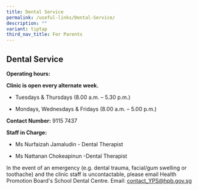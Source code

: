 ```yaml
---
title: Dental Service
permalink: /useful-links/Dental-Service/
description: ""
variant: tiptap
third_nav_title: For Parents
---
```

<h2>Dental Service</h2>
<p><strong>Operating hours:</strong>
</p>
<p><strong>Clinic is open every alternate week.</strong>
</p>
<p></p>
<ul data-tight="true" class="tight">
<li>
<p>Tuesdays &amp; Thursdays (8.00 a.m. – 5.30 p.m.)</p>
</li>
<li>
<p>Mondays, Wednesdays &amp; Fridays (8.00 a.m. – 5.00 p.m.)</p>
</li>
</ul>
<p><strong>Contact Number:</strong>&nbsp;9115 7437</p>
<p><strong>Staff in Charge: </strong>
</p>
<ul data-tight="true" class="tight">
<li>
<p>Ms Nurfaizah Jamaludin - Dental Therapist</p>
</li>
<li>
<p>Ms Nattanan Chokeapinun -Dental Therapist</p>
</li>
</ul>
<p></p>
<p>In the event of an emergency (e.g. dental trauma, facial/gum swelling
or toothache) and the clinic staff is uncontactable, please email Health
Promotion Board's School Dental Centre. Email:&nbsp;<a href="mailto:contact_YPS@hpb.gov.sg" rel="noopener noreferrer nofollow" target="_blank">contact_YPS@hpb.gov.sg</a>
</p>